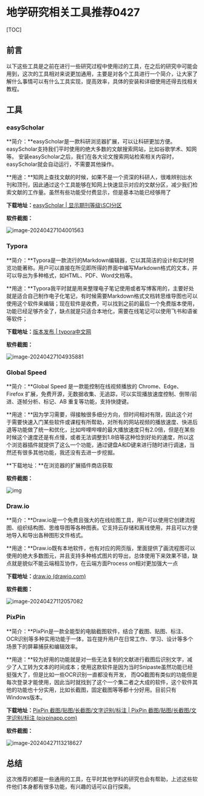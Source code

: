 # 地学研究相关工具推荐0427

[TOC]

## 前言

以下这些工具是之前在进行一些研究过程中使用过的工具，在之后的研究中可能会用到，这次的工具相对来说更加通用，主要是对各个工具进行一个简介，让大家了解什么事情可以有什么工具实现，提高效率，具体的安装和详细使用还得去找相关教程。

## 工具

### easyScholar

**简介：**easyScholar是一款科研浏览器扩展，可以让科研更加方便。easyScholar支持我们平时使用的绝大多数的文献搜索网站，比如谷歌学术、知网等。 安装easyScholar之后，我们在各大论文搜索网站检索相关内容时，easyScholar就会自动运行，不需要其他操作。

**用途：**知网上查找文献的时候，如果不是一个资深的科研人，很难辨别出水刊和顶刊，因此通过这个工具能够在知网上快速显示对应的文献分区，减少我们检索文献的工作量。虽然有些功能受付费显示，但是基本功能已经够用了

**下载地址：**[easyScholar | 显示期刊等级\SCI分区](https://www.easyscholar.cc/)

**软件截图：**

![image-20240427104001563](https://cdn.jsdelivr.net/gh/zbhgis/BlogImg@main/blog/202506262345694.png)

### Typora

**简介：**Typora是一款流行的Markdown编辑器，它以其简洁的设计和实时预览功能著称。用户可以直接在所见即所得的界面中编写Markdown格式的文本，并可以导出为多种格式，如HTML、PDF、Word文档等。

**用途：**Typora我平时就是用来整理电子笔记使用或者写博客用的，主要好处就是适合自己制作电子化笔记，有时候需要Markdown格式文档转思维导图也可以使用这个软件来编辑；现在软件是收费，可以找到之前的最后一个免费版本使用，功能已经足够齐全了，缺点就是只适合本地化，需要在线笔记可以使用飞书和语雀等软件；

**下载地址：**[版本发布 | typora中文网](https://www.typora.net/version/)

**软件截图：**

![image-20240427104935881](https://cdn.jsdelivr.net/gh/zbhgis/BlogImg@main/blog/202506262345026.png)

### Global Speed

**简介：**Global Speed 是一款能控制在线视频播放的 Chrome、Edge、Firefox 扩展，免费开源，无数据收集、无追踪，可以实现播放速度控制、倒带/前进、逐帧分析、标记、AB 重复等功能，支持快捷键。

**用途：**因为学习需要，得接触很多细分方向，但时间相对有限，因此这个对于需要快速入门某些软件或课程有所帮助，对所有的网站视频的播放速度、快进后退等功能做了统一和优化，比如哔哩哔哩的最大播放速度只有2.0倍，但是在某些时候这个速度还是有点慢，或者无法调整到1.8倍等这种恰到好处的速度，所以这个浏览器插件就提供了这么一个功能，通过键盘A和D键来进行随时进行调速，当然还有很多其他功能，我还没有去进一步挖掘。

**下载地址：**在浏览器的扩展插件商店获取

**软件截图：**

![img](https://cdn.jsdelivr.net/gh/zbhgis/BlogImg@main/blog/202506262345984.png)

### Draw.io

**简介：**Draw.io是一个免费且强大的在线绘图工具，用户可以使用它创建流程图、组织结构图、思维导图等各种图表。它支持云存储和离线使用，并且可以方便地导入和导出各种图形文件格式。

**用途：**Draw.io既有本地软件，也有对应的网页版，里面提供了画流程图可以使用的绝大多数图元，并且支持多种格式图片的导出，总体使用下来效果不错，缺点就是貌似不能云端相互协作，在云端方面Process on相对更加强大一点

**下载地址：**[draw.io (drawio.com)](https://www.drawio.com/)

**软件截图：**

![image-20240427112057082](https://cdn.jsdelivr.net/gh/zbhgis/BlogImg@main/blog/202506262345795.png)

### PixPin

**简介：**PixPin是一款全能型的电脑截图软件，结合了截图、贴图、标注、OCR识别等多种实用功能于一体，旨在提升用户在日常工作、学习、设计等多个场景下的屏幕捕获和编辑效率。

**用途：**较为好用的功能就是对一些无法复制的文献进行截图后识别文字，减少了人工转为文本的时间成本；使用这款软件是因为当时Snipaste虽然功能已经挺强大了，但是比如一些OCR识别一直都没有开发， 而QQ截图有类似的功能但是每次登录才能使用，因此当时就找到了这个一个集二者之大成的软件，这个软件其他的功能也十分实用，比如长截图，固定截图等等都十分好用。目前只有Windows版本。

**下载地址：**[PixPin 截图/贴图/长截图/文字识别/标注 | PixPin 截图/贴图/长截图/文字识别/标注 (pixpinapp.com)](https://pixpinapp.com/)

**软件截图：**

![image-20240427113218627](https://cdn.jsdelivr.net/gh/zbhgis/BlogImg@main/blog/202506262345695.png)



## 总结

这次推荐的都是一些通用的工具，在平时其他学科的研究也会有帮助，上述这些软件他们本身都有很多功能，有兴趣的话可以自行探索。



